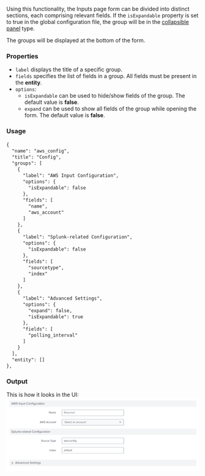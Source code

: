 Using this functionality, the Inputs page form can be divided into distinct sections, each comprising relevant fields. If the `isExpandable` property is set to true in the global configuration file, the group will be in the [collapsible panel](https://splunkui.splunk.com/Packages/react-ui/CollapsiblePanel) type. 

The groups will be displayed at the bottom of the form.

### Properties
- `label` displays the title of a specific group.
- `fields` specifies the list of fields in a group. All fields must be present in the **entity**.
- `options`:
    - `isExpandable` can be used to hide/show fields of the group. The default value is **false**.
    - `expand` can be used to show all fields of the group while opening the form. The default value is **false**.
    
### Usage
```
{
  "name": "aws_config",
  "title": "Config",
  "groups": [
    {
      "label": "AWS Input Configuration",
      "options": {
        "isExpandable": false
      },
      "fields": [
        "name",
        "aws_account"
      ]
    },
    {
      "label": "Splunk-related Configuration",
      "options": {
        "isExpandable": false
      },
      "fields": [
        "sourcetype",
        "index"
      ]
    },
    {
      "label": "Advanced Settings",
      "options": {
        "expand": false,
        "isExpandable": true
      },
      "fields": [
        "polling_interval"
      ]
    }
  ],
  "entity": []
},
```
### Output
This is how it looks in the UI:
![image](../images/advanced/groups_feature.png)
